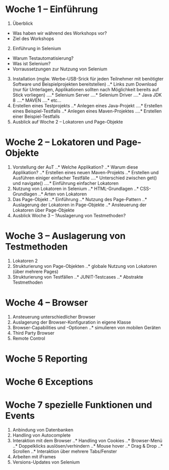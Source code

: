 # Woche 1 – Einführung
1. Überblick
 * Was haben wir während des Workshops vor?
 * Ziel des Workshops
2. Einführung in Selenium
 * Warum Testautomatisierung?
 * Was ist Selenium?
 * Vorraussetzungen zur Nutzung von Selenium
3. Installation (mglw. Werbe-USB-Srick für jeden Teilnehmer mit benötigter Software und Beispielprojekten bereitstellen)
..* Links zum Download (nur für Unterlagen, Applikationen sollten nach Möglichkeit bereits auf Stick vorliegen)
....* Selenium Server
....* Selenium Driver
....* Java JDK 8
....* MAVEN
....* etc...
4. Erstellen eines Testprojekts
..* Anlegen eines Java-Projekt
....* Erstellen eines Beispiel-Testfalls
..* Anlegen eines Maven-Projektes 
....* Erstellen einer Beispiel-Testfalls
5. Ausblick auf Woche 2 – Lokatoren und Page-Objekte
# Woche 2 – Lokatoren und Page-Objekte
1. Vorstellung der AuT
..* Welche Applikation?
..* Warum diese Applikation?
..* Erstellen eines neuen Maven-Projekts
..* Erstellen und Ausführen einiger einfacher Testfälle
....* Unterschied zwischen get() und navigate()
....* Einführung einfacher Lokatoren
2. Nutzung von Lokatoren in Selenium
..* HTML-Grundlagen
..* CSS-Grundlagen
..* Arten von Lokatoren
3. Das Page-Objekt
..* Einführung
..* Nutzung des Page-Pattern
..* Auslagerung der Lokatoren in Page-Objekte
..* Ansteuerung der Lokatoren über Page-Objekte
4. Ausblick Woche 3 – ?Auslagerung von Testmethoden?
# Woche 3 – Auslagerung von Testmethoden
1. Lokatoren 2
2. Strukturierung von Page-Objekten
..* globale Nutzung von Lokatoren (über mehrere Pages)
3. Strukturierung von Testfällen
..* JUNIT-Testcases
..* Abstrakte Testmethoden 
# Woche 4 – Browser
1. Ansteuerung unterschiedlicher Browser
2. Auslagerung der Browser-Konfiguration in eigene Klasse
3. Browser-Capabilities und -Optionen
..* simulieren von mobilen Geräten
4. Third Party Browser 
5. Remote Control
# Woche 5 Reporting
# Woche 6 Exceptions
# Woche 7 spezielle Funktionen und Events
1. Anbindung von Datenbanken
2. Handling von Autocomplete
3. Interaktion mit dem Browser
..* Handling von Cookies
..* Browser-Menü
..* Doppelklicks auslösen/verhindern
..* Mouse hover
..* Drag & Drop
..* Scrollen
..* Interaktion über mehrere Tabs/Fenster
4. Arbeiten mit iFrames
5. Versions-Updates von Selenium